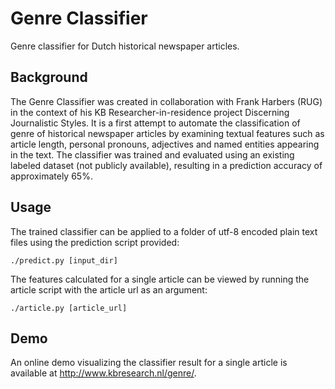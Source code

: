 # Genre Classifier

Genre classifier for Dutch historical newspaper articles.

## Background

The Genre Classifier was created in collaboration with Frank Harbers (RUG) in the context of his KB Researcher-in-residence project Discerning Journalistic Styles. It is a first attempt to automate the classification of genre of historical newspaper articles by examining textual features such as article length, personal pronouns, adjectives and named entities appearing in the text. The classifier was trained and evaluated using an existing labeled dataset (not publicly available), resulting in a prediction accuracy of approximately 65%.

## Usage

The trained classifier can be applied to a folder of utf-8 encoded plain text files using the prediction script provided:

`./predict.py [input_dir]`

The features calculated for a single article can be viewed by running the article script with the article url as an argument:

`./article.py [article_url]`

## Demo
An online demo visualizing the classifier result for a single article is available at http://www.kbresearch.nl/genre/.
